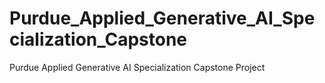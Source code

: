 # Purdue_Applied_Generative_AI_Specialization_Capstone
Purdue Applied Generative AI Specialization Capstone Project
